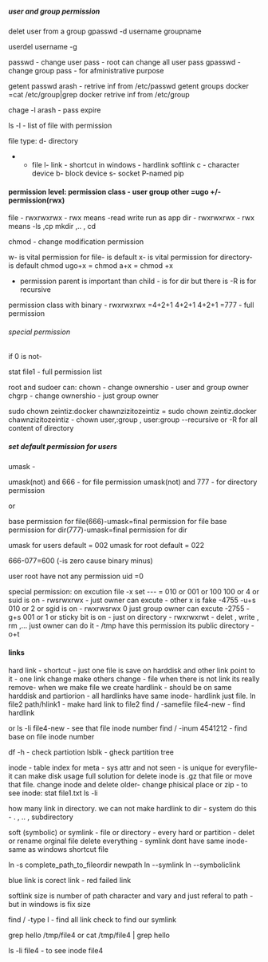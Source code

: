 
##### user and group permission

delet user from a group 
gpasswd -d username groupname

userdel username -g

passwd - change user pass - root can change all user pass 
gpasswd  - change group pass - for afministrative purpose

getent passwd arash - retrive inf from /etc/passwd
getent groups docker =cat /etc/group|grep docker retrive inf from /etc/group

chage -l arash - pass expire


ls -l - list of file with permission

file type: 
d- directory
-  - file
l- link - shortcut in windows - hardlink softlink
c - character device
b- block device
s- socket
P-named pip


#### permission level: permission class - user group other =ugo  +/- permission(rwx)
file - rwxrwxrwx - rwx means -read write run as app
dir -  rwxrwxrwx - rwx means -ls  ,cp mkdir ,.. , cd

chmod - change modification permission

w- is vital permission for file- is default
x- is vital permission for directory- is default
chmod ugo+x = chmod a+x = chmod +x

- permission parent is important than child - is for dir but there is -R is for recursive


permission class with binary - rwxrwxrwx =4+2+1 4+2+1 4+2+1 =777 - full permission

###### special permission
if 0 is not- 

stat file1 - full permission list


root and sudoer can:
chown - change ownershio - user and group owner
chgrp - change ownershio - just group owner

sudo chown zeintiz:docker chawnzizitozeintiz = sudo chown zeintiz.docker chawnzizitozeintiz - chown user,:group , user:group --recursive or -R for all content of directory


##### set default permission for users

umask - 

umask(not) and 666 - for file permission
umask(not) and 777 - for directory permission


or 


base permission for file(666)-umask=final permission for file
base permission for dir(777)-umask=final permission for dir

umask for users default = 002
umask for root default = 022

666-077=600 (-is zero cause binary minus)


user root have not any permission uid =0



special permission: on excution file -x set
--- = 010 or 001 or 100 
100 or 4 or suid is on - rwsrwxrwx - just owner can excute - other x is fake -4755 -u+s
010 or 2 or sgid is on - rwxrwsrwx 0 just group owner can excute -2755  - g+s
001 or 1 or sticky bit is on - just on directory - rwxrwxrwt - delet , write , rm ,... just owner can do it - /tmp have this permission its public directory  - o+t



#### links
hard link - shortcut - just one file is save on harddisk and other link point to it - one link change make others change - file when there is not link its really remove- when we make file we create hardlink - should be on same harddisk and partiorion - all hardlinks have same inode- hardlink just file.
ln file2 path/hlink1 - make hard link to file2
find / -samefile file4-new - find hardlink

or 
ls -li file4-new - see that file inode number
find / -inum 4541212 - find base on file inode number

df -h   - check partiotion
lsblk -  gheck partition tree

inode - table index for meta - sys attr and not seen - is unique for everyfile- it can make disk usage full solution for delete inode is .gz that file or move that file. change inode and delete older- change phisical place or zip - to see inode:
stat file1.txt
ls -li

how many link in directory. we can not make hardlink to dir - system do this - . , .. , subdirectory

soft (symbolic) or symlink - file or directory - every hard or partition - delet or rename orginal file delete everything - symlink dont have same inode- same as windows shortcut file

ln -s complete_path_to_fileordir newpath
ln --symlink
ln --symboliclink

blue link is corect link - red failed link

softlink size is number of path character and vary and just referal to path - but in windows is fix size

find / -type l  - find all link check to find our symlink

grep hello /tmp/file4
or
cat /tmp/file4 | grep hello

ls -li file4 - to see inode file4






















